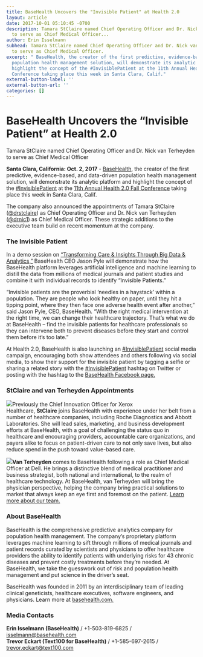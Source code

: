 ```yaml
---
title: BaseHealth Uncovers the "Invisible Patient" at Health 2.0
layout: article
date: 2017-10-01 05:10:45 -0700
description: Tamara StClaire named Chief Operating Officer and Dr. Nick van Terheyden
  to serve as Chief Medical Officer...
author: Erin Isselmann
subhead: Tamara StClaire named Chief Operating Officer and Dr. Nick van Terheyden
  to serve as Chief Medical Officer.
excerpt: " BaseHealth, the creator of the first predictive, evidence-based, and data-driven
  population health management solution, will demonstrate its analytic platform and
  highlight the concept of the #InvisiblePatient at the 11th Annual Health 2.0 Fall
  Conference taking place this week in Santa Clara, Calif."
external-button-label: ''
external-button-url: ''
categories: []
---
```

# **BaseHealth Uncovers the “Invisible Patient” at Health 2.0**

Tamara StClaire named Chief Operating Officer and Dr. Nick van Terheyden to serve as Chief Medical Officer

**Santa Clara, California: Oct. 2, 2017** - [BaseHealth](http://www.basehealth.com/), the creator of the first predictive, evidence-based, and data-driven population health management solution, will demonstrate its analytic platform and highlight the concept of the [#InvisiblePatient](https://twitter.com/hashtag/InvisiblePatient?src=hash) at the [11th Annual Health 2.0 Fall Conference](http://health2con.com/) taking place this week in Santa Clara, Calif.

The company also announced the appointments of Tamara StClaire ([@drstclaire](https://twitter.com/drstclaire)) as Chief Operating Officer and Dr. Nick van Terheyden ([@drnic1](https://twitter.com/drnic1)) as Chief Medical Officer. These strategic additions to the executive team build on recent momentum at the company.

### The Invisible Patient

In a demo session on [“Transforming Care & Insights Through Big Data & Analytics,”](https://fall2017.health2con.com/agenda/session/177628) BaseHealth CEO Jason Pyle will demonstrate how the BaseHealth platform leverages artificial intelligence and machine learning to distill the data from millions of medical journals and patient studies and combine it with individual records to identify “Invisible Patients.”

“Invisible patients are the proverbial ‘needles in a haystack’ within a population. They are people who look healthy on paper, until they hit a tipping point, where they then face one adverse health event after another,” said Jason Pyle, CEO, BaseHealth. “With the right medical intervention at the right time, we can change their healthcare trajectory. That’s what we do at BaseHealth – find the invisible patients for healthcare professionals so they can intervene both to prevent diseases before they start and control them before it’s too late.”

At Health 2.0, BaseHealth is also launching an [#InvisiblePatient](https://twitter.com/hashtag/InvisiblePatient?src=hash) social media campaign, encouraging both show attendees and others following via social media, to show their support for the invisible patient by tagging a selfie or sharing a related story with the [#InvisiblePatient](https://twitter.com/hashtag/InvisiblePatient?src=hash) hashtag on Twitter or posting with the hashtag to the [BaseHealth Facebook page.](https://www.facebook.com/BasehealthInc/)

### StClaire and van Terheyden Appointments

![](http://www.basehealth.com/images/posts/10-1-17-tamara.png)Previously the Chief Innovation Officer for Xerox Healthcare, **StClaire** joins BaseHealth with experience under her belt from a number of healthcare companies, including Roche Diagnostics and Abbott Laboratories. She will lead sales, marketing, and business development efforts at BaseHealth, with a goal of challenging the status quo in healthcare and encouraging providers, accountable care organizations, and payers alike to focus on patient-driven care to not only save lives, but also reduce spend in the push toward value-based care.

![](http://www.basehealth.com/images/posts/10-1-17-van.png)**Van Terheyden** comes to BaseHealth following a role as Chief Medical Officer at Dell. He brings a distinctive blend of medical practitioner and business strategist, both national and international, to the realm of healthcare technology. At BaseHealth, van Terheyden will bring the physician perspective, helping the company bring practical solutions to market that always keep an eye first and foremost on the patient. [Learn more about our team.](http://www.basehealth.com/about.html)

### About BaseHealth

BaseHealth is the comprehensive predictive analytics company for population health management. The company’s proprietary platform leverages machine learning to sift through millions of medical journals and patient records curated by scientists and physicians to offer healthcare providers the ability to identify patients with underlying risks for 43 chronic diseases and prevent costly treatments before they’re needed. At BaseHealth, we take the guesswork out of risk and population health management and put science in the driver’s seat.

BaseHealth was founded in 2011 by an interdisciplinary team of leading clinical geneticists, healthcare executives, software engineers, and physicians. Learn more at [basehealth.com.](http://www.basehealth.com/)

### Media Contacts

**Erin Isselmann (BaseHealth)** / +1-503-819-6825 / isselmann@basehealth.com   
**Trevor Eckart (Text100 for BaseHealth)** / +1-585-697-2615 / trevor.eckart@text100.com